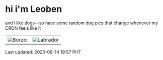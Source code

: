 # hi i'm Leoben

and i like dogs—so have some random dog pics that change whenever my CRON feels like it

|  |  |
|--------|----------|
| ![Borzoi](https://random-dog-vercel.vercel.app/api/random-borzoi?v=1757851042) | ![Labrador](https://random-dog-vercel.vercel.app/api/random-labrador?v=1757851042) |

Last updated: 2025-09-14 19:57 PHT
